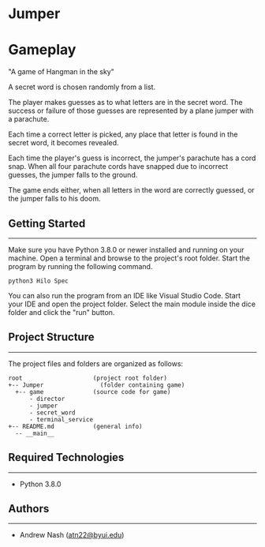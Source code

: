 # Jumper


# Gameplay

"A game of Hangman in the sky"

A secret word is chosen randomly from a list.

The player makes guesses as to what letters are in the secret word. The success or failure of those guesses are represented by a plane jumper with a parachute.


Each time a correct letter is picked, any place that letter is found in the secret word, it becomes revealed.

Each time the player's guess is incorrect, the jumper's parachute has a cord snap.
When all four parachute cords have snapped due to incorrect guesses, the jumper falls to the ground.

The game ends either, when all letters in the word are correctly guessed, or the jumper falls to his doom.


## Getting Started
---
Make sure you have Python 3.8.0 or newer installed and running on your machine. Open a terminal and 
browse to the project's root folder. Start the program by running the following command.
```
python3 Hilo Spec 
```
You can also run the program from an IDE like Visual Studio Code. Start your IDE and open the 
project folder. Select the main module inside the dice folder and click the "run" button.

## Project Structure
---
The project files and folders are organized as follows:
```
root                    (project root folder)
+-- Jumper                (folder containing game)
  +-- game              (source code for game)
      - director
      - jumper
      - secret_word
      - terminal_service
+-- README.md           (general info)
  -- __main__
```

## Required Technologies
---
* Python 3.8.0

## Authors
---
* Andrew Nash (atn22@byui.edu)
